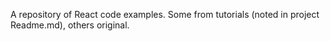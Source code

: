 A repository of React code examples. Some from tutorials (noted in project Readme.md), others original.
